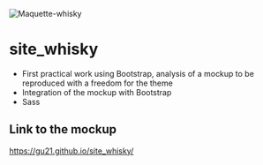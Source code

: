 ![Maquette-whisky](https://user-images.githubusercontent.com/79690181/142205032-9e84aae0-29ad-4b22-adab-27f17d84cbfd.png)

# site_whisky

* First practical work using Bootstrap, analysis of a mockup to be reproduced with a freedom for the theme
* Integration of the mockup with Bootstrap
* Sass

## Link to the mockup

 https://gu21.github.io/site_whisky/
